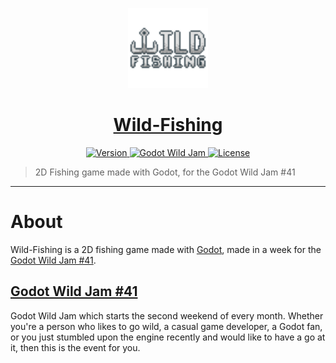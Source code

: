 <p align="center">
	<a href="https://github.com/ClarkThyLord/Wild-Fishing">
		<img width="128px" src="./icon.png" alt="" />
		<h1 align="center">
			Wild-Fishing
		</h1>
	</a>
</p>


<p align="center">
	<a href="https://github.com/ClarkThyLord/Wild-Fishing/releases">
		<img src="https://img.shields.io/badge/Version-0.0.0-green.svg" alt="Version">
	</a>
	<a href="https://itch.io/jam/godot-wild-jam-41">
		<img src="https://img.shields.io/badge/Godot_Wild_Jam-41-orange.svg?logo=data:image/png;base64,iVBORw0KGgoAAAANSUhEUgAAABEAAAAQCAYAAADwMZRfAAAAAXNSR0IArs4c6QAAAARnQU1BAACxjwv8YQUAAAAJcEhZcwAACxEAAAsRAX9kX5EAAADXSURBVDhPtZPdEcIgDMdDJyibOIK+tktoHagTWF2ifdUR3AQ2iAUCl5aA54O/Oy4kgf8lfCjYYYceaSrSTnO2JwXMtT8qhCe5VVDBSd/mF7mg7NCZ1bTk/wjadlq0r+RbCyVia01F4E3WweeJuLfxnsyBrIPPM0QR6QakWCQTqS0u5TYibpHrc72xkW8I8W50OUnIB/jhujdQei/7XBTM2uGPCBAefhCbHCOVVrlqEaktTziPIMZFeYzHI6KaGbqzAnUn14OAFz0tqTWOXNIK/5D7D/cHAD6By2QnB9zuTgAAAABJRU5ErkJggg==" alt="Godot Wild Jam">
	</a>
	<a href="https://github.com/ClarkThyLord/Wild-Fishing/blob/master/LICENSE">
		<img src="https://img.shields.io/badge/License-MIT-brightgreen.svg" alt="License">
	</a>
</p>

> 2D Fishing game made with Godot, for the Godot Wild Jam #41

---

# About
Wild-Fishing is a 2D fishing game made with [Godot](https://github.com/godotengine/godot), made in a week for the [Godot Wild Jam #41](https://itch.io/jam/godot-wild-jam-41).


## [Godot Wild Jam #41](https://itch.io/jam/godot-wild-jam-41)
Godot Wild Jam which starts the second weekend of every month.  Whether you're a person who likes to go wild,  a casual game developer, a Godot fan, or you just stumbled upon the engine recently and would like to have a go at it, then this is the event for you.
